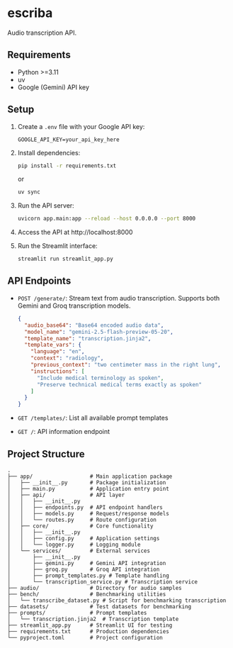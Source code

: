 # escriba
Audio transcription API.

## Requirements
- Python >=3.11 
- uv
- Google (Gemini) API key

## Setup

1. Create a `.env` file with your Google API key:
   ```
   GOOGLE_API_KEY=your_api_key_here
   ```

2. Install dependencies:
   ```bash
   pip install -r requirements.txt
   ```
   or 
   ```bash
   uv sync
   ```

3. Run the API server:
   ```bash
   uvicorn app.main:app --reload --host 0.0.0.0 --port 8000
   ```

4. Access the API at http://localhost:8000

5. Run the Streamlit interface:
   ```bash
   streamlit run streamlit_app.py
   ```

## API Endpoints

- `POST /generate/`: Stream text from audio transcription. Supports both Gemini and Groq transcription models.
  ```json
  {
    "audio_base64": "Base64 encoded audio data",
    "model_name": "gemini-2.5-flash-preview-05-20",
    "template_name": "transcription.jinja2",
    "template_vars": {
      "language": "en",
      "context": "radiology",
      "previous_context": "two centimeter mass in the right lung",
      "instructions": [
        "Include medical terminology as spoken",
        "Preserve technical medical terms exactly as spoken"
      ]
    }
  }
  ```

- `GET /templates/`: List all available prompt templates

- `GET /`: API information endpoint

## Project Structure

```
.
├── app/                  # Main application package
│   ├── __init__.py       # Package initialization
│   ├── main.py           # Application entry point
│   ├── api/              # API layer
│   │   ├── __init__.py
│   │   ├── endpoints.py  # API endpoint handlers
│   │   ├── models.py     # Request/response models
│   │   └── routes.py     # Route configuration
│   ├── core/             # Core functionality
│   │   ├── __init__.py
│   │   ├── config.py     # Application settings
│   │   └── logger.py     # Logging module
│   └── services/         # External services
│       ├── __init__.py
│       ├── gemini.py     # Gemini API integration
│       ├── groq.py       # Groq API integration
│       ├── prompt_templates.py # Template handling
│       └── transcription_service.py # Transcription service
├── audio/                # Directory for audio samples
├── bench/                # Benchmarking utilities
│   └── transcribe_dataset.py # Script for benchmarking transcription
├── datasets/             # Test datasets for benchmarking
├── prompts/              # Prompt templates
│   └── transcription.jinja2  # Transcription template
├── streamlit_app.py      # Streamlit UI for testing
├── requirements.txt      # Production dependencies
└── pyproject.toml        # Project configuration
```
